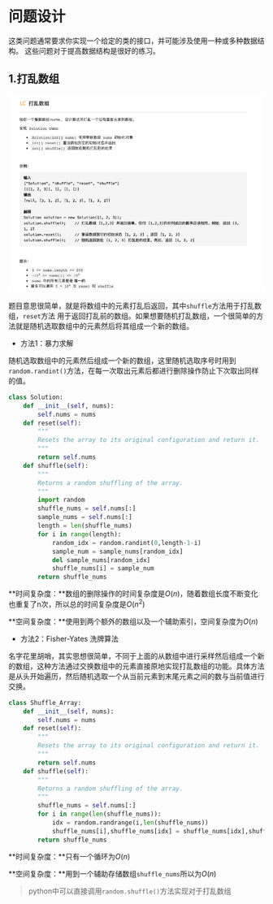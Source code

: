 # 问题设计

这类问题通常要求你实现一个给定的类的接口，并可能涉及使用一种或多种数据结构。 这些问题对于提高数据结构是很好的练习。

## 1.打乱数组

![image-20210427081606152](image-20210427081606152.png)

题目意思很简单，就是将数组中的元素打乱后返回，其中`shuffle`方法用于打乱数组，`reset`方法 用于返回打乱前的数组。如果想要随机打乱数组，一个很简单的方法就是随机选取数组中的元素然后将其组成一个新的数组。

- 方法1：暴力求解

随机选取数组中的元素然后组成一个新的数组，这里随机选取序号时用到`random.randint()`方法，在每一次取出元素后都进行删除操作防止下次取出同样的值。

```python
class Solution:
    def __init__(self, nums):
        self.nums = nums
    def reset(self):
        """
        Resets the array to its original configuration and return it.
        """
        return self.nums
    def shuffle(self):
        """
        Returns a random shuffling of the array.
        """
        import random
        shuffle_nums = self.nums[:]
        sample_nums = self.nums[:]
        length = len(shuffle_nums)
        for i in range(length):
            random_idx = random.randint(0,length-1-i)
            sample_num = sample_nums[random_idx]
            del sample_nums[random_idx]
            shuffle_nums[i] = sample_num
        return shuffle_nums
```

**时间复杂度：**数组的删除操作的时间复杂度是$O(n)$，随着数组长度不断变化也重复了n次，所以总的时间复杂度是$O(n^2)$

**空间复杂度：**使用到两个额外的数组以及一个辅助索引，空间复杂度为$O(n)$

- 方法2：Fisher-Yates 洗牌算法

名字花里胡哨，其实思想很简单，不同于上面的从数组中进行采样然后组成一个新的数组，这种方法通过交换数组中的元素直接原地实现打乱数组的功能。具体方法是从头开始遍历，然后随机选取一个从当前元素到末尾元素之间的数与当前值进行交换。

```python
class Shuffle_Array:
    def __init__(self, nums):
        self.nums = nums
    def reset(self):
        """
        Resets the array to its original configuration and return it.
        """
        return self.nums
    def shuffle(self):
        """
        Returns a random shuffling of the array.
        """
        shuffle_nums = self.nums[:]
        for i in range(len(shuffle_nums)):
            idx = random.randrange(i,len(shuffle_nums))
            shuffle_nums[i],shuffle_nums[idx] = shuffle_nums[idx],shuffle_nums[i]
        return shuffle_nums
```

**时间复杂度：**只有一个循环为$O(n)$

**空间复杂度：**用到一个辅助存储数组`shuffle_nums`所以为$O(n)$

> python中可以直接调用`random.shuffle()`方法实现对于打乱数组











